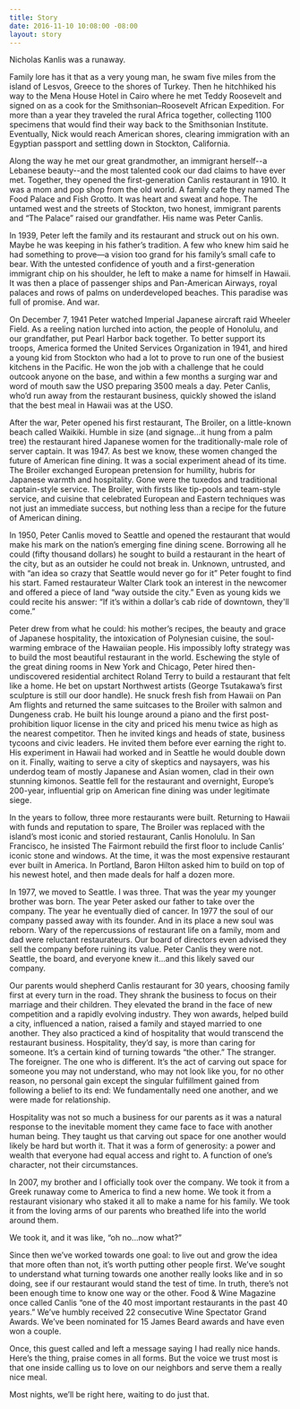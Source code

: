 ```yaml
---
title: Story
date: 2016-11-10 10:08:00 -08:00
layout: story
---
```


Nicholas Kanlis was a runaway.

Family lore has it that as a very young man, he swam five miles from the island of Lesvos, Greece to the shores of Turkey. Then he hitchhiked his way to the Mena House Hotel in Cairo where he met Teddy Roosevelt and signed on as a cook for the Smithsonian–Roosevelt African Expedition. For more than a year they traveled the rural Africa together, collecting 1100 specimens that would find their way back to the Smithsonian Institute. Eventually, Nick would reach American shores, clearing immigration with an Egyptian passport and settling down in Stockton, California.

Along the way he met our great grandmother, an immigrant herself--a Lebanese beauty--and the most talented cook our dad claims to have ever met. Together, they opened the first-generation Canlis restaurant in 1910. It was a mom and pop shop from the old world. A family cafe they named The Food Palace and Fish Grotto. It was heart and sweat and hope. The untamed west and the streets of Stockton, two honest, immigrant parents and “The Palace” raised our grandfather. His name was Peter Canlis.

In 1939, Peter left the family and its restaurant and struck out on his own. Maybe he was keeping in his father’s tradition. A few who knew him said he had something to prove—a vision too grand for his family’s small cafe to bear. With the untested confidence of youth and a first-generation immigrant chip on his shoulder, he left to make a name for himself in Hawaii. It was then a place of passenger ships and Pan-American Airways, royal palaces and rows of palms on underdeveloped beaches. This paradise was full of promise. And war.

On December 7, 1941 Peter watched Imperial Japanese aircraft raid Wheeler Field. As a reeling nation lurched into action, the people of Honolulu, and our grandfather, put Pearl Harbor back together. To better support its troops, America formed the United Services Organization in 1941, and hired a young kid from Stockton who had a lot to prove to run one of the busiest kitchens in the Pacific. He won the job with a challenge that he could outcook anyone on the base, and within a few months a surging war and word of mouth saw the USO preparing 3500 meals a day. Peter Canlis, who’d run away from the restaurant business, quickly showed the island that the best meal in Hawaii was at the USO.

After the war, Peter opened his first restaurant, The Broiler, on a little-known beach called Waikiki. Humble in size (and signage...it hung from a palm tree) the restaurant hired Japanese women for the traditionally-male role of server captain. It was 1947. As best we know, these women changed the future of American fine dining. It was a social experiment ahead of its time. The Broiler exchanged European pretension for humility, hubris for Japanese warmth and hospitality. Gone were the tuxedos and traditional captain-style service. The Broiler, with firsts like tip-pools and team-style service, and cuisine that celebrated European and Eastern techniques was not just an immediate success, but nothing less than a recipe for the future of American dining.

In 1950, Peter Canlis moved to Seattle and opened the restaurant that would make his mark on the nation’s emerging fine dining scene. Borrowing all he could (fifty thousand dollars) he sought to build a restaurant in the heart of the city, but as an outsider he could not break in. Unknown, untrusted, and with “an idea so crazy that Seattle would never go for it” Peter fought to find his start. Famed restaurateur Walter Clark took an interest in the newcomer and offered a piece of land “way outside the city.” Even as young kids we could recite his answer: “If it’s within a dollar’s cab ride of downtown, they'll come.”

Peter drew from what he could: his mother’s recipes, the beauty and grace of Japanese hospitality, the intoxication of Polynesian cuisine, the soul-warming embrace of the Hawaiian people. His impossibly lofty strategy was to build the most beautiful restaurant in the world. Eschewing the style of the great dining rooms in New York and Chicago, Peter hired then-undiscovered residential architect Roland Terry to build a restaurant that felt like a home. He bet on upstart Northwest artists (George Tsutakawa’s first sculpture is still our door handle). He snuck fresh fish from Hawaii on Pan Am flights and returned the same suitcases to the Broiler with salmon and Dungeness crab. He built his lounge around a piano and the first post-prohibition liquor license in the city and priced his menu twice as high as the nearest competitor. Then he invited kings and heads of state, business tycoons and civic leaders. He invited them before ever earning the right to. His experiment in Hawaii had worked and in Seattle he would double down on it. Finally, waiting to serve a city of skeptics and naysayers, was his underdog team of mostly Japanese and Asian women, clad in their own stunning kimonos. Seattle fell for the restaurant and overnight, Europe’s 200-year, influential grip on American fine dining was under legitimate siege.

In the years to follow, three more restaurants were built. Returning to Hawaii with funds and reputation to spare, The Broiler was replaced with the island’s most iconic and storied restaurant, Canlis Honolulu.  In San Francisco, he insisted The Fairmont rebuild the first floor to include Canlis’ iconic stone and windows. At the time, it was the most expensive restaurant ever built in America. In Portland, Baron Hilton asked him to build on top of his newest hotel, and then made deals for half a dozen more.

In 1977, we moved to Seattle. I was three. That was the year my younger brother was born. The year Peter asked our father to take over the company. The year he eventually died of cancer. In 1977 the soul of our company passed away with its founder. And in its place a new soul was reborn. Wary of the repercussions of restaurant life on a family, mom and dad were reluctant restaurateurs. Our board of directors even advised they sell the company before ruining its value. Peter Canlis they were not. Seattle, the board, and everyone knew it...and this likely saved our company.

Our parents would shepherd Canlis restaurant for 30 years, choosing family first at every turn in the road. They shrank the business to focus on their marriage and their children. They elevated the brand in the face of new competition and a rapidly evolving industry. They won awards, helped build a city, influenced a nation, raised a family and stayed married to one another. They also practiced a kind of hospitality that would transcend the restaurant business. Hospitality, they’d say, is more than caring for someone. It’s a certain kind of turning towards “the other.” The stranger. The foreigner. The one who is different. It’s the act of carving out space for someone you may not understand, who may not look like you, for no other reason, no personal gain except the singular fulfillment gained from following a belief to its end: We fundamentally need one another, and we were made for relationship.

Hospitality was not so much a business for our parents as it was a natural response to the inevitable moment they came face to face with another human being. They taught us that carving out space for one another would likely be hard but worth it. That it was a form of generosity: a power and wealth that everyone had equal access and right to. A function of one’s character, not their circumstances.

In 2007, my brother and I officially took over the company. We took it from a Greek runaway come to America to find a new home. We took it from a restaurant visionary who staked it all to make a name for his family. We took it from the loving arms of our parents who breathed life into the world around them.  

We took it, and it was like, “oh no...now what?”

Since then we’ve worked towards one goal: to live out and grow the idea that more often than not, it’s worth putting other people first. We’ve sought to understand what turning towards one another really looks like and in so doing, see if our restaurant would stand the test of time. In truth, there’s not been enough time to know one way or the other. Food & Wine Magazine once called Canlis “one of the 40 most important restaurants in the past 40 years.” We’ve humbly received 22 consecutive Wine Spectator Grand Awards. We’ve been nominated for 15 James Beard awards and have even won a couple.  

Once, this guest called and left a message saying I had really nice hands. Here’s the thing, praise comes in all forms. But the voice we trust most is that one inside calling us to love on our neighbors and serve them a really nice meal.

Most nights, we’ll be right here, waiting to do just that.
